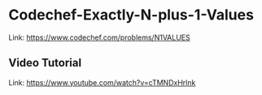 # Codechef-Exactly-N-plus-1-Values
Link: https://www.codechef.com/problems/N1VALUES
## Video Tutorial
Link: https://www.youtube.com/watch?v=cTMNDxHrlnk

